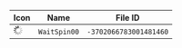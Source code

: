 | Icon | Name | File ID |
| ---  | ---  | ---     |
| ![](WaitSpin00.png) | `WaitSpin00` | `-3702066783001481460` |
